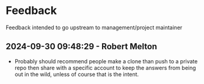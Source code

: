 Feedback
========
Feedback intended to go upstream to management/project maintainer


2024-09-30 09:48:29 - Robert Melton
-----------------------------------
- Probably should recommend people make a clone than push to a private repo then
  share with a specific account to keep the answers from being out in the wild,
  unless of course that is the intent.
